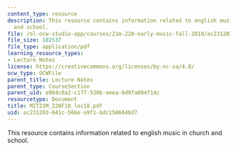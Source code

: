 ```yaml
---
content_type: resource
description: This resource contains information related to english music in church
  and school.
file: /ol-ocw-studio-app/courses/21m-220-early-music-fall-2010/ac231203041c566ea9f1bdc1506648d7_MIT21M_220F10_lec18.pdf
file_size: 102537
file_type: application/pdf
learning_resource_types:
- Lecture Notes
license: https://creativecommons.org/licenses/by-nc-sa/4.0/
ocw_type: OCWFile
parent_title: Lecture Notes
parent_type: CourseSection
parent_uid: e964c0a2-c177-530b-eeea-6d9fa004f14c
resourcetype: Document
title: MIT21M_220F10_lec18.pdf
uid: ac231203-041c-566e-a9f1-bdc1506648d7
---
```

This resource contains information related to english music in church and school.